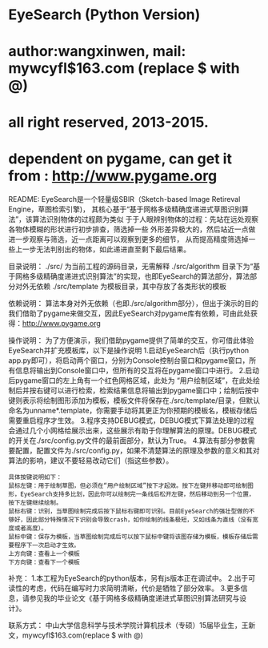 # EyeSearch (Python Version)
# author:wangxinwen, mail: mywcyfl$163.com (replace $ with @)
# all right reserved, 2013-2015.
#
# dependent on pygame, can get it from : http://www.pygame.org

README:
	EyeSearch是一个轻量级SBIR（Sketch-based Image Retireval Engine，草图检索引擎)，
	其核心基于“基于网格多级精确度递进式草图识别算法”，该算法识别物体的过程颇为类似
	于于人眼辨别物体的过程：先站在远处观察各物体模糊的形状进行初步排查，筛选掉一些
	外形差异极大的，然后站近一点做进一步观察与筛选，近一点距离可以观察到更多的细节，
	从而提高精度筛选掉一些上一步无法判别出的物体，如此递进直至剩下最后结果。

目录说明：
	./src/			为当前工程的源码目录，无需解释
	./src/algorithm 目录下为“基于网格多级精确度递进式识别算法”的实现，也即EyeSearch的算法部分，算法部分对外无依赖
	./src/template	为模板目录，其中存放了各类形状的模板

依赖说明：
	算法本身对外无依赖（也即./src/algorithm部分），但出于演示的目的我们借助了pygame来做交互，因此EyeSearch对pygame库有依赖，可由此处获得：http://www.pygame.org

操作说明：
	为了方便演示，我们借助pygame提供了简单的交互，你可借此体验EyeSearch并扩充模板库，以下是操作说明
	1.启动EyeSearch后（执行python app.py即可），将启动两个窗口，分别为Console控制台窗口和pygame窗口，所有信息将输出到Console窗口中，但所有的交互将在pygame窗口中进行。
	2.启动后pygame窗口的左上角有一个红色网格区域，此处为 “用户绘制区域”，在此处绘制后并按右键可以进行检索，检索结果信息将输出到pygame窗口中；绘制后按中键则表示将绘制图形添加为模板，模板文件将保存在./src/template/目录，但默认命名为unname*.template，你需要手动将其更正为你预期的模板名，模板存储后需要重启程序才生效。
	3.程序支持DEBUG模式，DEBUG模式下算法处理的过程会通过几个小网格给展示出来，这些展示有助于你理解算法的原理。DEBUG模式的开关在./src/config.py文件的最前面部分，默认为True。
	4.算法有部分参数需要配置，配置文件为./src/config.py，如果不清楚算法的原理及参数的意义和其对算法的影响，建议不要轻易改动它们（指这些参数）。

	具体按键说明如下：
	鼠标左键：用于绘制草图，但必须在“用户绘制区域”按下才起效。按下左键并移动即可绘制图形，EyeSearch支持多比划，因此你可以绘制完一条线后松开左键，然后移动到另一个位置，按下左键继续绘制。
	鼠标右键：识别，当草图绘制完成后按下鼠标右键即可识别。目前EyeSearch的强壮型做的不够好，因此部分特殊情况下识别会导致crash，如你绘制的线条极短，又如线条为直线（没有宽度或者高度）。
	鼠标中键：保存为模板，当草图绘制完成后可以按下鼠标中键将该图存储为模板，模板存储后需要程序下一次启动才生效。
	上方向键：查看上一个模板
	下方向键：查看下一个模板

补充：
	1.本工程为EyeSearch的python版本，另有js版本正在调试中。
	2.出于可读性的考虑，代码在编写时力求简明清晰，代价是牺牲了部分效率。
	3.更多信息，请参见我的毕业论文《基于网格多级精确度递进式草图识别算法研究与设计》。

联系方式：
	中山大学信息科学与技术学院计算机技术（专硕）15届毕业生，王新文，mywcyfl$163.com(replace $ with @)
